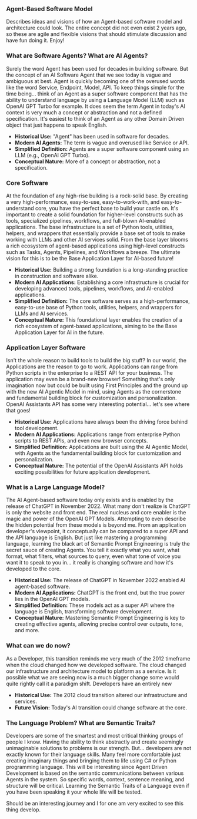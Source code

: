 ### Agent-Based Software Model
Describes ideas and visions of how an Agent-based software model and architecture could look. The entire concept did not even exist 2 years ago, so these are agile and flexible visions that should stimulate discussion and have fun doing it. Enjoy!

### What are Software Agents? What are AI Agents?
Surely the word Agent has been used for decades in building software. But the concept of an AI Software Agent that we see today is vague and ambiguous at best. Agent is quickly becoming one of the overused words like the word Service, Endpoint, Model, API. To keep things simple for the time being... think of an Agent as a super software component that has the ability to understand language by using a Language Model (LLM) such as OpenAI GPT Turbo for example. It does seem the term Agent in today's AI context is very much a concept or abstraction and not a defined specification. It's easiest to think of an Agent as any other Domain Driven object that just happens to speak English.

- **Historical Use:** "Agent" has been used in software for decades.
- **Modern AI Agents:** The term is vague and overused like Service or API.
- **Simplified Definition:** Agents are a super software component using an LLM (e.g., OpenAI GPT Turbo).
- **Conceptual Nature:** More of a concept or abstraction, not a specification.

### Core Software
At the foundation of any high-rise building is a rock-solid base. By creating a very high-performance, easy-to-use, easy-to-work-with, and easy-to-understand core, you have the perfect base to build your castle on. It's important to create a solid foundation for higher-level constructs such as tools, specialized pipelines, workflows, and full-blown AI-enabled applications. The base infrastructure is a set of Python tools, utilities, helpers, and wrappers that essentially provide a base set of tools to make working with LLMs and other AI services solid. From the base layer blooms a rich ecosystem of agent-based applications using high-level constructs such as Tasks, Agents, Pipelines, and Workflows a breeze. The ultimate vision for this is to be the Base Application Layer for AI-based future!

- **Historical Use:** Building a strong foundation is a long-standing practice in construction and software alike.
- **Modern AI Applications:** Establishing a core infrastructure is crucial for developing advanced tools, pipelines, workflows, and AI-enabled applications.
- **Simplified Definition:** The core software serves as a high-performance, easy-to-use base of Python tools, utilities, helpers, and wrappers for LLMs and AI services.
- **Conceptual Nature:** This foundational layer enables the creation of a rich ecosystem of agent-based applications, aiming to be the Base Application Layer for AI in the future.

### Application Layer Software
Isn't the whole reason to build tools to build the big stuff? In our world, the Applications are the reason to go to work. Applications can range from Python scripts in the enterprise to a REST API for your business. The application may even be a brand-new browser! Something that's only imagination now but could be built using First Principles and the ground up with the new AI Agentic Model in mind, using Agents as the cornerstone and fundamental building block for customization and personalization. OpenAI Assistants API has some very interesting potential... let's see where that goes!

- **Historical Use:** Applications have always been the driving force behind tool development.
- **Modern AI Applications:** Applications range from enterprise Python scripts to REST APIs, and even new browser concepts.
- **Simplified Definition:** Applications are built using the AI Agentic Model, with Agents as the fundamental building block for customization and personalization.
- **Conceptual Nature:** The potential of the OpenAI Assistants API holds exciting possibilities for future application development.

### What is a Large Language Model?
The AI Agent-based software today only exists and is enabled by the release of ChatGPT in November 2022. What many don't realize is ChatGPT is only the website and front end. The real nucleus and core enabler is the magic and power of the OpenAI GPT Models. Attempting to even describe the hidden potential from these models is beyond me. From an application developer's viewpoint, it conceptually can be compared to a super API and the API language is English. But just like mastering a programming language, learning the black art of Semantic Prompt Engineering is truly the secret sauce of creating Agents. You tell it exactly what you want, what format, what filters, what sources to query, even what tone of voice you want it to speak to you in... it really is changing software and how it's developed to the core.

- **Historical Use:** The release of ChatGPT in November 2022 enabled AI agent-based software.
- **Modern AI Applications:** ChatGPT is the front end, but the true power lies in the OpenAI GPT models.
- **Simplified Definition:** These models act as a super API where the language is English, transforming software development.
- **Conceptual Nature:** Mastering Semantic Prompt Engineering is key to creating effective agents, allowing precise control over outputs, tone, and more.

### What can we do now?
As a Developer, this transition reminds me very much of the 2012 timeframe when the cloud changed how we developed software. The cloud changed our infrastructure and architecture model to platform as a service. Is it possible what we are seeing now is a much bigger change some would quite rightly call it a paradigm shift. Developers have an entirely new 

- **Historical Use:** The 2012 cloud transition altered our infrastructure and services.
- **Future Vision:** Today's AI transition could change software at the core.

### The Language Problem? What are Semantic Traits?
Developers are some of the smartest and most critical thinking groups of people I know. Having the ability to think abstractly and create seemingly unimaginable solutions to problems is our strength. But... developers are not exactly known for their language skills. Many feel more comfortable just creating imaginary things and bringing them to life using C# or Python programming language. This will be interesting since Agent Driven Development is based on the semantic communications between various Agents in the system. So specific words, context, sentence meaning, and structure will be critical. Learning the Semantic Traits of a Language even if you have been speaking it your whole life will be tested.

Should be an interesting journey and I for one am very excited to see this thing develop.



